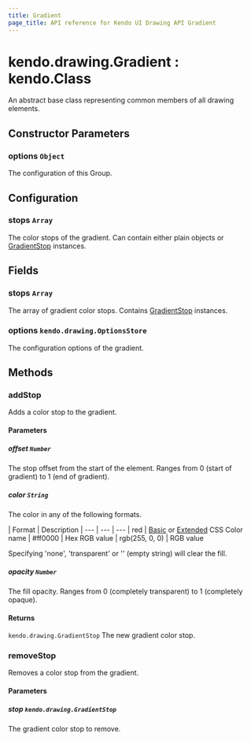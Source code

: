 ```yaml
---
title: Gradient
page_title: API reference for Kendo UI Drawing API Gradient
---
```


# kendo.drawing.Gradient : kendo.Class
An abstract base class representing common members of all drawing elements.

## Constructor Parameters

### options `Object`
The configuration of this Group.

## Configuration

### stops `Array`
The color stops of the gradient.
Can contain either plain objects or [GradientStop](gradient-stop) instances.

## Fields

### stops `Array`
The array of gradient color stops.
Contains [GradientStop](gradient-stop) instances.

### options `kendo.drawing.OptionsStore`
The configuration options of the gradient.

## Methods

### addStop
Adds a color stop to the gradient.

#### Parameters

##### offset `Number`
The stop offset from the start of the element.
Ranges from 0 (start of gradient) to 1 (end of gradient).

##### color `String`
The color in any of the following formats.

| Format         | Description
| ---            | --- | ---
| red            | [Basic](http://www.w3.org/TR/css3-color/#html4) or [Extended](http://www.w3.org/TR/css3-color/#svg-color) CSS Color name
| #ff0000        | Hex RGB value
| rgb(255, 0, 0) | RGB value

Specifying 'none', 'transparent' or '' (empty string) will clear the fill.

##### opacity `Number`
The fill opacity.
Ranges from 0 (completely transparent) to 1 (completely opaque).

#### Returns
`kendo.drawing.GradientStop` The new gradient color stop.


### removeStop
Removes a color stop from the gradient.

#### Parameters

##### stop `kendo.drawing.GradientStop`
The gradient color stop to remove.

